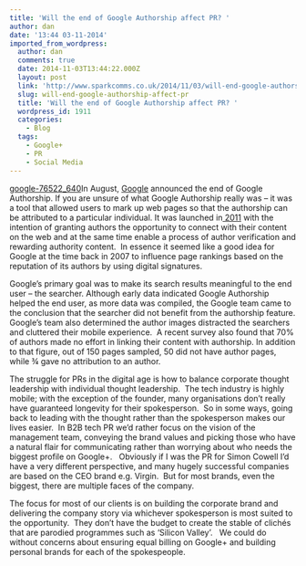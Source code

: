 ```yaml
---
title: 'Will the end of Google Authorship affect PR? '
author: dan
date: '13:44 03-11-2014'
imported_from_wordpress:
  author: dan
  comments: true
  date: 2014-11-03T13:44:22.000Z
  layout: post
  link: 'http://www.sparkcomms.co.uk/2014/11/03/will-end-google-authorship-affect-pr/'
  slug: will-end-google-authorship-affect-pr
  title: 'Will the end of Google Authorship affect PR? '
  wordpress_id: 1911
  categories:
    - Blog
  tags:
    - Google+
    - PR
    - Social Media
---
```


[google-76522_640](google-76522_640-300x177.png)In August, [Google](http://www.forbes.com/sites/johnrampton/2014/08/29/end-of-google-authorship/) announced the end of Google Authorship. If you are unsure of what Google Authorship really was – it was a tool that allowed users to mark up web pages so that the authorship can be attributed to a particular individual. It was launched in[ 2011](http://googlewebmastercentral.blogspot.co.uk/2011/06/authorship-markup-and-web-search.html) with the intention of granting authors the opportunity to connect with their content on the web and at the same time enable a process of author verification and rewarding authority content.  In essence it seemed like a good idea for Google at the time back in 2007 to influence page rankings based on the reputation of its authors by using digital signatures.

Google’s primary goal was to make its search results meaningful to the end user – the searcher. Although early data indicated Google Authorship helped the end user, as more data was compiled, the Google team came to the conclusion that the searcher did not benefit from the authorship feature. Google’s team also determined the author images distracted the searchers and cluttered their mobile experience.  A recent survey also found that 70% of authors made no effort in linking their content with authorship. In addition to that figure, out of 150 pages sampled, 50 did not have author pages, while ¾ gave no attribution to an author.

The struggle for PRs in the digital age is how to balance corporate thought leadership with individual thought leadership.  The tech industry is highly mobile; with the exception of the founder, many organisations don’t really have guaranteed longevity for their spokesperson.  So in some ways, going back to leading with the thought rather than the spokesperson makes our lives easier.  In B2B tech PR we’d rather focus on the vision of the management team, conveying the brand values and picking those who have a natural flair for communicating rather than worrying about who needs the biggest profile on Google+.   Obviously if I was the PR for Simon Cowell I’d have a very different perspective, and many hugely successful companies are based on the CEO brand e.g. Virgin.  But for most brands, even the biggest, there are multiple faces of the company.

The focus for most of our clients is on building the corporate brand and delivering the company story via whichever spokesperson is most suited to the opportunity.  They don’t have the budget to create the stable of clichés that are parodied programmes such as ‘Silicon Valley’.   We could do without concerns about ensuring equal billing on Google+ and building personal brands for each of the spokespeople.
